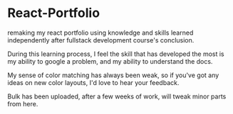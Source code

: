 # React-Portfolio
remaking my react portfolio using knowledge and skills learned independently after fullstack development course's conclusion.

During this learning process, I feel the skill that has developed the most is my ability to google a problem, and my ability to understand the docs.

My sense of color matching has always been weak, so if you've got any ideas on new color layouts, I'd love to hear your feedback.

Bulk has been uploaded, after a few weeks of work, will tweak minor parts from here.

